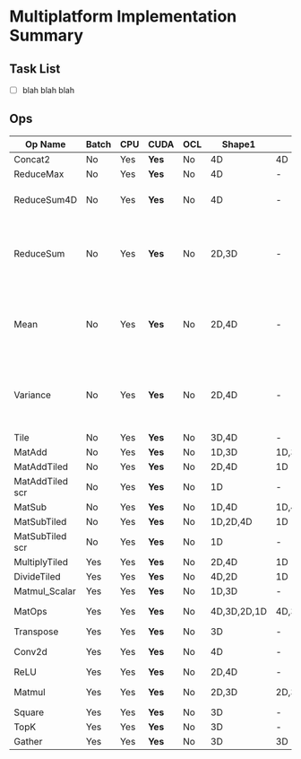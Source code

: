 # Multiplatform Implementation Summary

## Task List
- [ ] blah blah blah


## Ops
Op Name        | Batch | CPU  | CUDA  | OCL  |Shape1    | Shape2| Comb                          | Sett1         |Val1   |Sett2      |Val2   | Notes|
---            | ---   | ---  | ---   | ---  | ---      | ---   | ---                           | ---           | ---   | ---       | ---   |  --- |
Concat2        |     No|Yes   |**Yes**|    No|4D        |4D     |-                              |Concat2        |3      |           |-      |--
ReduceMax      |     No|Yes   |**Yes**|    No|4D        |-      |-                              |reductionDim   |1,2    |           |-      |--
ReduceSum4D    |     No|Yes   |**Yes**|    No|4D        |-      |{1-1-1-0}                      |               |-      |           |-      |--
ReduceSum      |     No|Yes   |**Yes**|    No|2D,3D     |-      |{3D: 0-0-1}, {2D: 0-1-0}       |               |-      |           |-      |--
Mean           |     No|Yes   |**Yes**|    No|2D,4D     |-      |{1-0-0-0}, {1-1-1-0}           |               |-      |           |-      |--
Variance       |     No|Yes   |**Yes**|    No|2D,4D     |-      |{2D: 1-0-0-0}, {4D: 1-1-1-0}   |               |-      |           |-      |--
Tile           |     No|Yes   |**Yes**|    No|3D,4D     |-      |-                              |tileAxis       |1,2    |tileCount  |20,1024|only tileAxis=2 implemented
MatAdd         |     No|Yes   |**Yes**|    No|1D,3D     |1D,3D  |-                              |               |-      |           |-      |Replaced by MatOps
MatAddTiled    |     No|Yes   |**Yes**|    No|2D,4D     |1D     |-                              |               |-      |           |-      |Replaced by MatOps
MatAddTiled scr|     No|Yes   |**Yes**|    No|1D        |-      |-                              |               |-      |           |-      |Replaced by MatOps
MatSub         |     No|Yes   |**Yes**|    No|1D,4D     |1D,4D  |-                              |               |-      |           |-      |Replaced by MatOps
MatSubTiled    |     No|Yes   |**Yes**|    No|1D,2D,4D  |1D     |-                              |               |-      |           |-      |Replaced by MatOps
MatSubTiled scr|     No|Yes   |**Yes**|    No|1D        |-      |-                              |               |-      |           |-      |Replaced by MatOps
MultiplyTiled  |Yes    |Yes   |**Yes**|    No|2D,4D     |1D     |-                              |               |-      |           |-      |Replaced by MatOps
DivideTiled    |Yes    |Yes   |**Yes**|    No|4D,2D     |1D     |-                              |               |-      |           |-      |Replaced by MatOps
Matmul_Scalar  |Yes    |Yes   |**Yes**|    No|1D,3D     |-      |-                              |               |-      |           |-      |Replaced by MatOps
MatOps         |Yes    |Yes   |**Yes**|    No|4D,3D,2D,1D|4D,3D,2D,1D,0D|-                              |               |-      |           |-      |ADD,SUB,MUL_ELEMENT,DIV_ELEMENT, shapes could be different
Transpose      |Yes    |Yes   |**Yes**|    No|3D        |-      |-                              |               |-      |           |-      |--
Conv2d         |Yes    |Yes   |**Yes**|    No|4D        |-      |-                              |overrideDim2   |-1     |           |-      |3x Less performance compared to the tensorflow
ReLU           |Yes    |Yes   |**Yes**|    No|2D,4D     |-      |-                              |               |-      |           |-      |--
Matmul         |Yes    |Yes   |**Yes**|    No|2D,3D     |2D,3D  |-                              |               |-      |           |-      |20x Less performance compared to the tensorflow
Square         |Yes    |Yes   |**Yes**|    No|3D        |-      |-                              |               |-      |           |-      |--
TopK           |Yes    |Yes   |**Yes**|    No|3D        |-      |-                              |axis           |2      |k          |20     |From PointNet++
Gather         |Yes    |Yes   |**Yes**|    No|3D        |3D     |-                              |indices_axis   |1      |           |-      |From PointNet++

